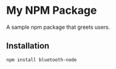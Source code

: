 # My NPM Package

A sample npm package that greets users.

## Installation

```bash
npm install bluetooth-node
